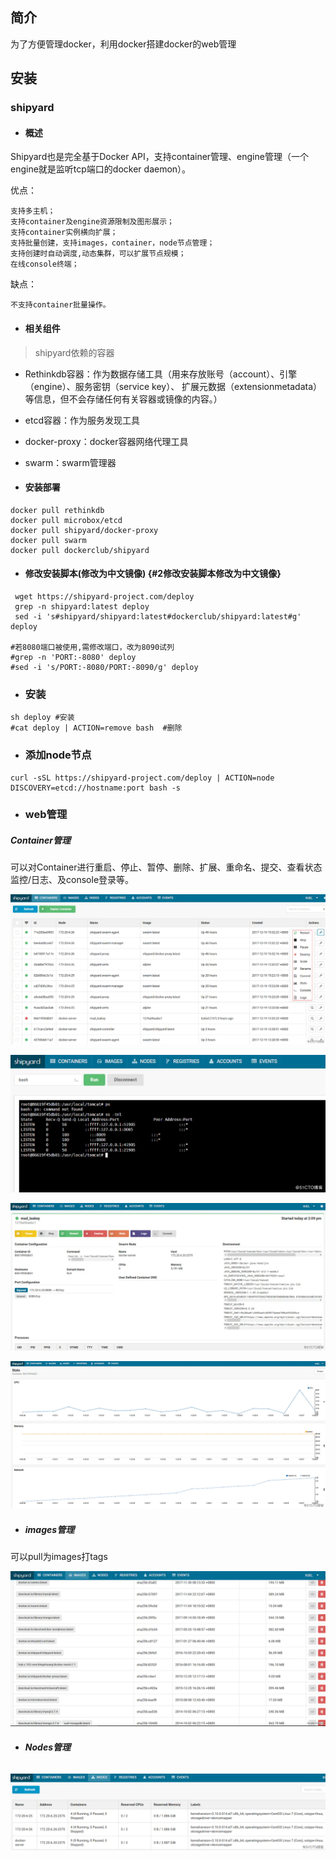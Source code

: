 ## 简介

为了方便管理docker，利用docker搭建docker的web管理

## 安装

### shipyard

* #### 概述

Shipyard也是完全基于Docker API，支持container管理、engine管理（一个engine就是监听tcp端口的docker daemon）。

优点：

```
支持多主机；
支持container及engine资源限制及图形展示；
支持container实例横向扩展；
支持批量创建，支持images，container，node节点管理；
支持创建时自动调度,动态集群，可以扩展节点规模；
在线console终端；
```

缺点：

```
不支持container批量操作。
```

* #### 相关组件

> shipyard依赖的容器

* Rethinkdb容器：作为数据存储工具（用来存放账号（account）、引擎（engine）、服务密钥（service key）、 扩展元数据（extensionmetadata）等信息，但不会存储任何有关容器或镜像的内容。）
* etcd容器：作为服务发现工具
* docker-proxy：docker容器网络代理工具
* swarm：swarm管理器

* #### 安装部署

```
docker pull rethinkdb
docker pull microbox/etcd
docker pull shipyard/docker-proxy
docker pull swarm
docker pull dockerclub/shipyard
```

* #### 修改安装脚本\(修改为中文镜像\) {#2修改安装脚本修改为中文镜像}

```
 wget https://shipyard-project.com/deploy
 grep -n shipyard:latest deploy
 sed -i 's#shipyard/shipyard:latest#dockerclub/shipyard:latest#g' deploy

#若8080端口被使用,需修改端口，改为8090试列
#grep -n 'PORT:-8080' deploy
#sed -i 's/PORT:-8080/PORT:-8090/g' deploy
```

* ### 安装

```
sh deploy #安装
#cat deploy | ACTION=remove bash  #删除
```

* ### 添加node节点

```
curl -sSL https://shipyard-project.com/deploy | ACTION=node DISCOVERY=etcd://hostname:port bash -s
```

* ### web管理

##### Container管理

可以对Container进行重启、停止、暂停、删除、扩展、重命名、提交、查看状态监控/日志、及console登录等。

![](../../assets/1694bd442bed296c)

![](../../assets/1694bd442c2d9897)

![](../../assets/1694bd442bec2b6f)

![](../../assets/1694bd442c600d6a)

* ##### images管理

可以pull为images打tags

![](../../assets/1694bd442c858b5b)

* ###### **Nodes管理**

![](../../assets/1694bd442d8452bf)

